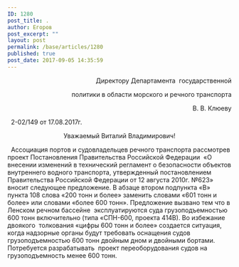 ```yaml
---
ID: 1280
post_title: .
author: Егоров
post_excerpt: ""
layout: post
permalink: /base/articles/1280
published: true
post_date: 2017-09-05 14:35:59
---
```

<p style="text-align: right;">Директору Департамента  государственной</p>
<p style="text-align: right;">политики в области морского и речного транспорта</p>
<p style="text-align: right;">                                                                                        В. В. Клюеву</p>
&nbsp;
2-02/149 от 17.08.2017г.
&nbsp;
<p style="text-align: center;">Уважаемый Виталий Владимирович!</p>
&nbsp;
Ассоциация портов и судовладельцев речного транспорта рассмотрев проект Постановления Правительства Российской Федерации  «О внесении изменений в технический регламент о безопасности объектов внутреннего водного транспорта, утвержденный постановлением Правительства Российской Федерации от 12 августа 2010г. №623» вносит следующее предложение.
В абзаце втором подпункта «В» пункта 108 слова «200 тонн и более» заменить словами «601 тонн и более» или словами «более 600 тонн».
Предложение вызвано тем что в Ленском речном бассейне  эксплуатируются суда грузоподъемностью 600 тонн включительно (типа «СПН-600, проекта 414В). Во избежание двоякого  толкования «цифры 600 тонн и более» создается ситуация, когда надзорные органы будут требовать оснащения судов грузоподъемностью 600 тонн двойным дном и двойными бортами. Потребуется разрабатывать  проект переоборудования судов на грузоподъемность менее 600 тонн.